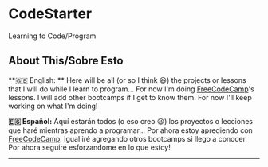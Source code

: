 # CodeStarter
 Learning to Code/Program

## About This/Sobre Esto
**🇬🇧 English: **
Here will be all (or so I think 😆) the projects or lessons that I will do while I learn to program... For now I'm doing [FreeCodeCamp](https://freecodecamp.org)'s lessons. I will add other bootcamps if I get to know them. For now I'll keep working on what I'm doing!


**🇪🇸 Español:**
Aquí estarán todos (o eso creo 😆) los proyectos o lecciones que haré mientras aprendo a programar... Por ahora estoy aprediendo con [FreeCodeCamp](https://freecodecamp.org). Igual iré agregando otros bootcamps si llego a conocer. Por ahora seguiré esforzandome en lo que estoy!

---


